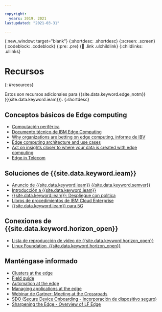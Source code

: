 ```yaml
---

copyright:
  years: 2019, 2021
lastupdated: "2021-03-31"

---
```


{:new_window: target="blank"}
{:shortdesc: .shortdesc}
{:screen: .screen}
{:codeblock: .codeblock}
{:pre: .pre}
{:child: .link .ulchildlink}
{:childlinks: .ullinks}

# Recursos 
{: #resources}

Estos son recursos adicionales para {{site.data.keyword.edge_notm}} ({{site.data.keyword.ieam}}).
{:shortdesc}

## Conceptos básicos de Edge computing

* [Computación periférica](https://www.ibm.com/cloud/what-is-edge-computing)
* [Documento técnico de IBM Edge Computing](https://www.ibm.com/downloads/cas/O8YVJY9Z)
* [Why organizations are betting on edge computing, informe de IBV](https://www.ibm.com/thought-leadership/institute-business-value/report/edge-computing)
* [Edge computing architecture and use cases](https://developer.ibm.com/articles/edge-computing-architecture-and-use-cases/)
* [Act on insights closer to where your data is created with edge computing](https://www.ibm.com/resources/guides/edge-computing-industry-use-cases/)
* [Edge in Telecom](https://developer.ibm.com/articles/edge-computing-architecture-and-use-cases/)

## Soluciones de {{site.data.keyword.ieam}}

* [Anuncio de {{site.data.keyword.ieam}} {{site.data.keyword.semver}}](https://www.ibm.com/cloud/blog/announcements/ibm-edge-application-manager-v42-is-now-available)
* [Introducción a {{site.data.keyword.ieam}}](https://www.youtube.com/watch?v=yeb6vX0NQpM&feature=emb_logo)
* [{{site.data.keyword.ieam}}: Despliegue con política](https://vimeo.com/385261159/42d584b65b)
* [Libros de procedimientos de IBM Cloud Enterprise](https://ibm-gsi-ecosystem.github.io/ibm-enterprise-runbooks/install/edgenode/)
* [{{site.data.keyword.ieam}} para 5G](https://www.ibm.com/cloud/edge-computing)

## Conexiones de {{site.data.keyword.horizon_open}}

* [Lista de reproducción de vídeo de {{site.data.keyword.horizon_open}}](https://www.youtube.com/playlist?list=PLgohd895XSUddtseFy4HxCqTqqlYfW8Ix)
* [Linux Foundation, {{site.data.keyword.horizon_open}}](https://www.lfedge.org/projects/openhorizon/)

## Manténgase informado

* [Clusters at the edge](https://www.ibm.com/cloud/blog/clusters-at-the-edge)
* [Field guide](https://www.ibm.com/cloud/architecture/files/ibm-edge-computing-field-guide.pdf)
* [Automation at the edge](https://www.ibm.com/cloud/blog/automation-at-the-edge)
* [Managing applications at the edge](https://www.lfedge.org/2021/03/03/how-do-you-manage-applications-on-thousands-of-linux-hosts)
* [Webinar de Gartner: Meeting at the Crossroads](https://www.ibm.com/account/reg/us-en/subscribe?formid=urx-47685e)
* [SDO (Secure Device Onboarding - Incorporación de dispositivo seguro)](https://www.youtube.com/watch?v=2yjF0VABkKs)
* [Sharpening the Edge - Overview of LF Edge](https://www.lfedge.org/resources/publication-download/)
